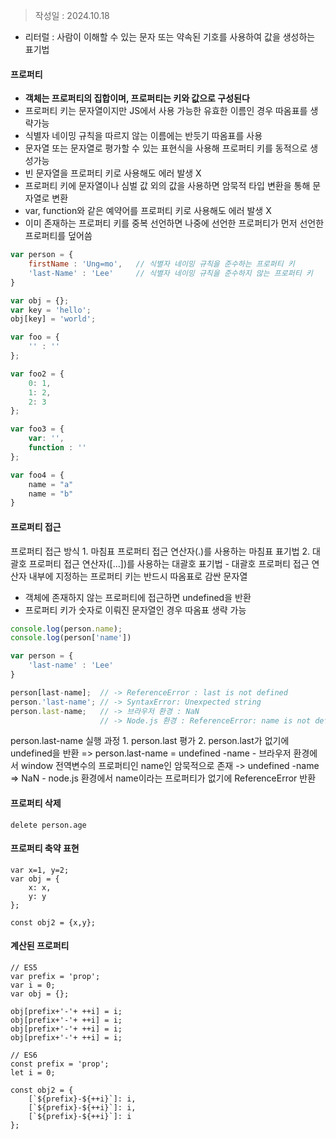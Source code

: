 >작성일 : 2024.10.18

- 리터럴 : 사람이 이해할 수 있는 문자 또는 약속된 기호를 사용하여 값을 생성하는 표기법

#### 프로퍼티
- **객체는 프로퍼티의 집합이며, 프로퍼티는 키와 값으로 구성된다**
- 프로퍼티 키는 문자열이지만 JS에서 사용 가능한 유효한 이름인 경우 따옴표를 생략가능
- 식별자 네이밍 규칙을 따르지 않는 이름에는 반듯기 따옴표를 사용
- 문자열 또는 문자열로 평가할 수 있는 표현식을 사용해 프로퍼티 키를 동적으로 생성가능
- 빈 문자열을 프로퍼티 키로 사용해도 에러 발생 X
- 프로퍼티 키에 문자열이나 심벌 값 외의 값을 사용하면 암묵적 타입 변환을 통해 문자열로 변환
- var, function와 같은 예약어를 프로퍼티 키로 사용해도 에러 발생 X
- 이미 존재하는 프로퍼티 키를 중복 선언하면 나중에 선언한 프로퍼티가 먼저 선언한 프로퍼티를 덮어씀

``` js
var person = {
	firstName : 'Ung=mo', 	// 식별자 네이밍 규칙을 준수하는 프로퍼티 키
	'last-Name' : 'Lee'		// 식별자 네이밍 규칙을 준수하지 않는 프로퍼티 키
}

var obj = {};
var key = 'hello';
obj[key] = 'world';

var foo = {
	'' : ''	
};

var foo2 = {
	0: 1,
	1: 2,
	2: 3
};

var foo3 = {
	var: '',
	function : ''
};

var foo4 = {
	name = "a"
	name = "b"
}
```

#### 프로퍼티 접근
프로퍼티 접근 방식
	1. 마침표 프로퍼티 접근 연산자(.)를 사용하는 마침표 표기법
	2. 대괄호 프로퍼티 접근 연산자([...])를 사용하는 대괄호 표기법
		- 대괄호 프로퍼티 접근 연산자 내부에 지정하는 프로퍼티 키는 반드시 따옴표로 감싼 문자열
- 객체에 존재하지 않는 프로퍼티에 접근하면 undefined을 반환
- 프로퍼티 키가 숫자로 이뤄진 문자열인 경우 따옴표 생략 가능

```js
console.log(person.name);
console.log(person['name'])
```

```js
var person = {
	'last-name' : 'Lee'
}

person[last-name];	// -> ReferenceError : last is not defined
person.'last-name';	// -> SyntaxError: Unexpected string
person.last-name;	// -> 브라우저 환경 : NaN
					// -> Node.js 환경 : ReferenceError: name is not defined 
```
person.last-name 실행 과정
	1. person.last 평가
	2. person.last가 없기에 undefined을 반환 => person.last-name = undefined -name
		- 브라우저 환경에서 window 전역변수의 프로퍼티인 name인 암묵적으로 존재 -> undefined -name => NaN
		- node.js 환경에서 name이라는 프로퍼티가 없기에 ReferenceError 반환


#### 프로퍼티 삭제
```
delete person.age
```

#### 프로퍼티 축약 표현
```
var x=1, y=2;
var obj = {
	x: x,
	y: y
};

const obj2 = {x,y};
```

#### 계산된 프로퍼티
```
// ES5
var prefix = 'prop';
var i = 0;
var obj = {};

obj[prefix+'-'+ ++i] = i;
obj[prefix+'-'+ ++i] = i;
obj[prefix+'-'+ ++i] = i;
obj[prefix+'-'+ ++i] = i;

// ES6
const prefix = 'prop';
let i = 0;

const obj2 = {
	[`${prefix}-${++i}`]: i,
	[`${prefix}-${++i}`]: i,
	[`${prefix}-${++i}`]: i
};


```

  